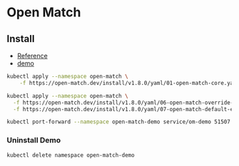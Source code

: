 # Open Match

## Install

- [Reference](https://open-match.dev/site/docs/installation/yaml/)
- [demo](https://open-match.dev/site/docs/getting-started/)

```bash
kubectl apply --namespace open-match \
    -f https://open-match.dev/install/v1.8.0/yaml/01-open-match-core.yaml
```

```bash
kubectl apply --namespace open-match \
  -f https://open-match.dev/install/v1.8.0/yaml/06-open-match-override-configmap.yaml \
  -f https://open-match.dev/install/v1.8.0/yaml/07-open-match-default-evaluator.yaml
```

```bash
kubectl port-forward --namespace open-match-demo service/om-demo 51507:51507
```

### Uninstall Demo

```bash
kubectl delete namespace open-match-demo
```
